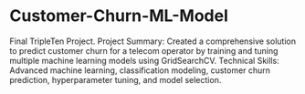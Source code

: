 # Customer-Churn-ML-Model
Final TripleTen Project. Project Summary: Created a comprehensive solution to predict customer churn for a telecom operator by training and tuning multiple machine learning models using GridSearchCV. Technical Skills: Advanced machine learning, classification modeling, customer churn prediction, hyperparameter tuning, and model selection.
